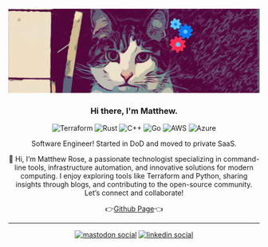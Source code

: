 ![](crowley.png)

<h3 align="center">
Hi there, I'm Matthew.
</h3>

<p align="center">
<img alt="Terraform" src="https://img.shields.io/badge/-Terraform-141414?style=flat&logo=terraform">
<img alt="Rust" src="https://img.shields.io/badge/-rust-141414?style=flat&logo=rust">
<img alt="C++" src="https://img.shields.io/badge/-c++-141414?style=flat&logo=cplusplus">
<img alt="Go" src="https://img.shields.io/badge/-go-141414?style=flat&logo=go">
<img alt="AWS" src="https://img.shields.io/badge/AWS-%23FF9900.svg?style=flat&logo=amazon-aws&logoColor=white">
<img alt="Azure" src="https://img.shields.io/badge/azure-%230072C6.svg?style=flat&logo=microsoftazure&logoColor=white">
</p>

<p align="center">
Software Engineer! Started in DoD and moved to private SaaS.
</p>
<p align="center">
👋 Hi, I’m Matthew Rose, a passionate technologist specializing in command-line tools, infrastructure automation, and innovative solutions for modern computing. I enjoy exploring tools like Terraform and Python, sharing insights through blogs, and contributing to the open-source community. Let’s connect and collaborate!
</p>

<p align="center">
👉<a href="https://matthewaerose.github.io">Github Page</a>👈
</p>

---
<p align="center">
<a href="https://mas.to/@kephalos"><img alt="mastodon social" src="https://img.shields.io/badge/-MASTODON-%232B90D9?style=for-the-badge&logo=mastodon&logoColor=white"></a>
<a href="https://www.linkedin.com/in/matthewaerose/"><img alt="linkedin social" src="https://img.shields.io/badge/linkedin-%230077B5.svg?style=for-the-badge&logo=linkedin&logoColor=white"></a>
</p>
